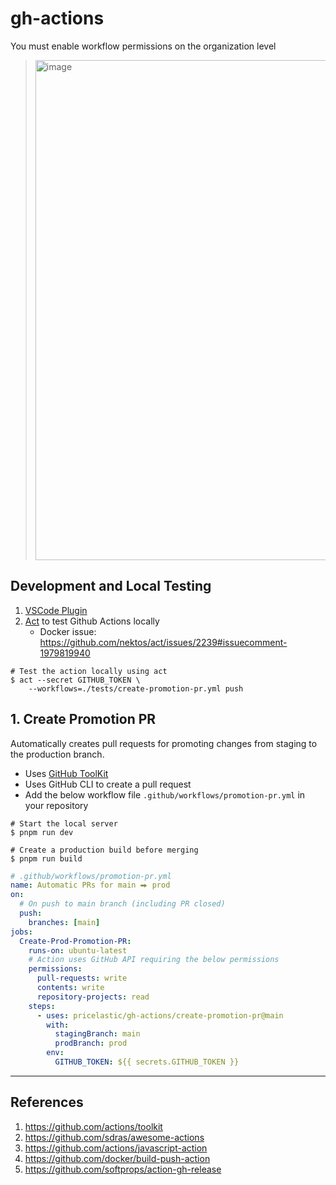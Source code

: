 # gh-actions

You must enable workflow permissions on the organization level

> <img alt="image" width="800" src="https://github.com/pricelastic/gh-actions/assets/926720/faea32df-cf14-4435-9e27-2686836115f0">

## Development and Local Testing

1. [VSCode Plugin](https://marketplace.visualstudio.com/items?itemName=GitHub.vscode-github-actions)
2. [Act](https://github.com/nektos/act) to test Github Actions locally
   - Docker issue: https://github.com/nektos/act/issues/2239#issuecomment-1979819940

```shell
# Test the action locally using act
$ act --secret GITHUB_TOKEN \
    --workflows=./tests/create-promotion-pr.yml push
```

## 1. Create Promotion PR

Automatically creates pull requests for promoting changes from staging to the production branch.

- Uses [GitHub ToolKit](https://github.com/actions/toolkit)
- Uses GitHub CLI to create a pull request
- Add the below workflow file `.github/workflows/promotion-pr.yml` in your repository

```shell
# Start the local server
$ pnpm run dev

# Create a production build before merging
$ pnpm run build
```

```yaml
# .github/workflows/promotion-pr.yml
name: Automatic PRs for main ⮕ prod
on:
  # On push to main branch (including PR closed)
  push:
    branches: [main]
jobs:
  Create-Prod-Promotion-PR:
    runs-on: ubuntu-latest
    # Action uses GitHub API requiring the below permissions
    permissions:
      pull-requests: write
      contents: write
      repository-projects: read
    steps:
      - uses: pricelastic/gh-actions/create-promotion-pr@main
        with:
          stagingBranch: main
          prodBranch: prod
        env:
          GITHUB_TOKEN: ${{ secrets.GITHUB_TOKEN }}
```

---

## References

1. https://github.com/actions/toolkit
2. https://github.com/sdras/awesome-actions
3. https://github.com/actions/javascript-action
4. https://github.com/docker/build-push-action
5. https://github.com/softprops/action-gh-release
